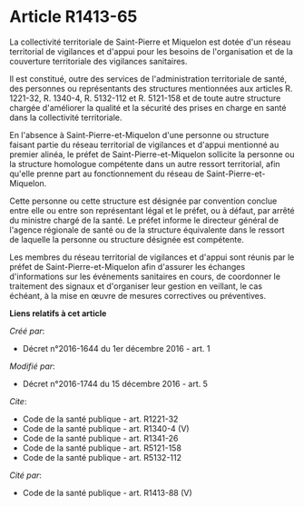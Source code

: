 # Article R1413-65

La collectivité territoriale de Saint-Pierre et Miquelon est dotée d'un réseau territorial de vigilances et d'appui pour les
besoins de l'organisation et de la couverture territoriale des vigilances sanitaires. 

Il est constitué, outre des services de l'administration territoriale de santé, des personnes ou représentants des structures
mentionnées aux articles R. 1221-32, R. 1340-4, R. 5132-112 et R. 5121-158 et de toute autre structure chargée d'améliorer la
qualité et la sécurité des prises en charge en santé dans la collectivité territoriale. 

En l'absence à Saint-Pierre-et-Miquelon d'une personne ou structure faisant partie du réseau territorial de vigilances et
d'appui mentionné au premier alinéa, le préfet de Saint-Pierre-et-Miquelon sollicite la personne ou la structure homologue
compétente dans un autre ressort territorial, afin qu'elle prenne part au fonctionnement du réseau de Saint-Pierre-et-
Miquelon. 

Cette personne ou cette structure est désignée par convention conclue entre elle ou entre son représentant légal et le
préfet, ou à défaut, par arrêté du ministre chargé de la santé. Le préfet informe le directeur général de l'agence régionale
de santé ou de la structure équivalente dans le ressort de laquelle la personne ou structure désignée est compétente. 

Les membres du réseau territorial de vigilances et d'appui sont réunis par le préfet de Saint-Pierre-et-Miquelon afin
d'assurer les échanges d'informations sur les événements sanitaires en cours, de coordonner le traitement des signaux et
d'organiser leur gestion en veillant, le cas échéant, à la mise en œuvre de mesures correctives ou préventives.

**Liens relatifs à cet article**

_Créé par_:

  - Décret n°2016-1644 du 1er décembre 2016 - art. 1

_Modifié par_:

  - Décret n°2016-1744 du 15 décembre 2016 - art. 5

_Cite_:

  - Code de la santé publique - art. R1221-32
  - Code de la santé publique - art. R1340-4 (V)
  - Code de la santé publique - art. R1341-26
  - Code de la santé publique - art. R5121-158
  - Code de la santé publique - art. R5132-112

_Cité par_:

  - Code de la santé publique - art. R1413-88 (V)
